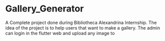 # Gallery_Generator
A Complete project done during Bibliotheca Alexandrina Internship. The idea of the project is to help users that want to make a gallery. The admin can login in the flutter web and upload any image to
